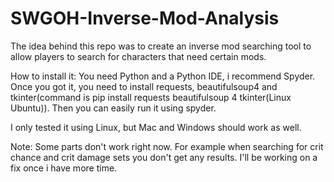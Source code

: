 # SWGOH-Inverse-Mod-Analysis
The idea behind this repo was to create an inverse mod searching tool to allow players to search for characters that need certain mods.

How to install it:
You need Python and a Python IDE, i recommend Spyder.
Once you got it, you need to install requests, beautifulsoup4 and tkinter(command is pip install requests beautifulsoup 4 tkinter(Linux Ubuntu)).
Then you can easily run it using spyder.

I only tested it using Linux, but Mac and Windows should work as well.

Note: Some parts don't work right now. For example when searching for crit chance and crit damage sets you don't get any results. I'll be working on a fix once i have more time.

